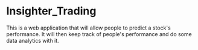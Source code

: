 # Insighter_Trading
This is a web application that will allow people to predict a stock's performance. It will then keep track of people's performance and do some data analytics with it. 
